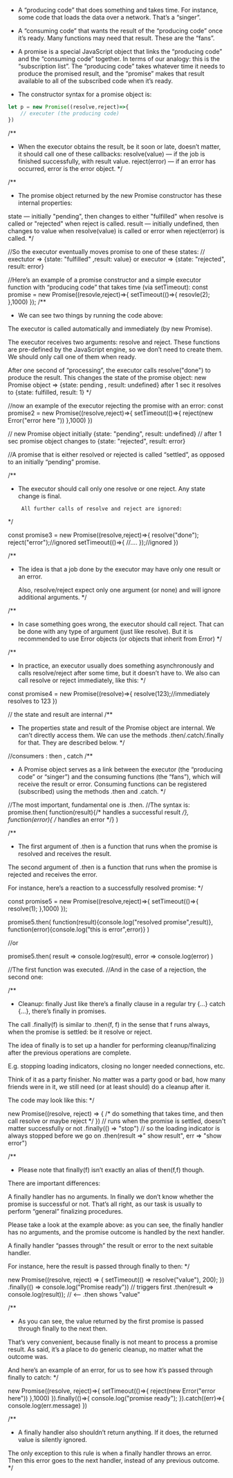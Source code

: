 
- A “producing code” that does something and takes time. For instance, some code that loads the data over a network. That’s a “singer”.
- A “consuming code” that wants the result of the “producing code” once it’s ready. Many functions may need that result. These are the “fans”.
- A promise is a special JavaScript object that links the “producing code” and the “consuming code” together. In terms of our analogy: this is the “subscription list”. The “producing code” takes whatever time it needs to produce the promised result, and the “promise” makes that result available to all of the subscribed code when it’s ready.


- The constructor syntax for a promise object is:
```js
let p = new Promise((resolve,reject)=>{
    // executer (the producing code)
})
```
/**
 * When the executor obtains the result, be it soon or late, doesn’t matter, it should call one of these callbacks:
    resolve(value) — if the job is finished successfully, with result value.
    reject(error) — if an error has occurred, error is the error object.
 */

/**
 * The promise object returned by the new Promise constructor has these internal properties:

state — initially "pending", then changes to either "fulfilled" when resolve is called or "rejected" when reject is called.
result — initially undefined, then changes to value when resolve(value) is called or error when reject(error) is called.
 */

//So the executor eventually moves promise to one of these states:
// exectutor => {state: "fulfilled" ,result: value} or executor => {state: "rejected", result: error}

//Here’s an example of a promise constructor and a simple executor function with “producing code” that takes time (via setTimeout):
const promise = new Promise((resovle,reject)=>{
	setTimeout(()=>{
		resovle(2);
	},1000)
});
/**
 * We can see two things by running the code above:

The executor is called automatically and immediately (by new Promise).

The executor receives two arguments: resolve and reject. These functions are pre-defined by the JavaScript engine, so we don’t need to create them. We should only call one of them when ready.

After one second of “processing”, the executor calls resolve("done") to produce the result. This changes the state of the promise object:
new Promise object => {state: pending , result: undefined}
after 1 sec it resolves to {state: fulfilled, result: 1}
 */

//now an example of the executor rejecting the promise with an error:
const promise2 = new Promise((resolve,reject)=>{
	setTimeout(()=>{
		reject(new Error("error here "))
	},1000)
})

// new Promise object initially {state: "pending", result: undefined}
// after 1 sec promise object changes to {state: "rejected", result: error}

//A promise that is either resolved or rejected is called “settled”, as opposed to an initially “pending” promise.

/**
 * The executor should call only one resolve or one reject. Any state change is final.

		All further calls of resolve and reject are ignored:
 */

const promise3 = new Promise((resolve,reject)=>{
	resolve("done");
	reject("error");//ignored
	setTimeout(()=>{
		//....
	});//ignored
})

/** 
 * The idea is that a job done by the executor may have only one result or an error.

	Also, resolve/reject expect only one argument (or none) and will ignore additional arguments.
 */

/**
 * In case something goes wrong, the executor should call reject. That can be done with any type of argument (just like resolve). But it is recommended to use Error objects (or objects that inherit from Error)
 */

/**
 * In practice, an executor usually does something asynchronously and calls resolve/reject after some time, but it doesn’t have to. We also can call resolve or reject immediately, like this:
 */

const promise4 = new Promise((resolve)=>{
	resolve(123);//immediately resolves to 123
})

// the state and result are internal
/** 
 * The properties state and result of the Promise object are internal. We can’t directly access them. We can use the methods .then/.catch/.finally for that. They are described below.
 */

//consumers : then , catch
/**
 * A Promise object serves as a link between the executor (the “producing code” or “singer”) and the consuming functions (the “fans”), which will receive the result or error. Consuming functions can be registered (subscribed) using the methods .then and .catch.
 */

//The most important, fundamental one is .then.
//The syntax is:
promise.then(
	function(result){/* handles a successful result */},
	function(error){ /* handles an error */}
)

/**
 * The first argument of .then is a function that runs when the promise is resolved and receives the result.

The second argument of .then is a function that runs when the promise is rejected and receives the error.

For instance, here’s a reaction to a successfully resolved promise:
 */

const promise5 = new Promise((resolve,reject)=>{
	setTimeout(()=>{
		resolve(1);
	},1000)
});

promise5.then(
	function(result){console.log("resolved promise",result)},
	function(error){console.log("this is error",error)}
)

//or

promise5.then(
	result => console.log(result),
	error => console.log(error)
)

//The first function was executed.
//And in the case of a rejection, the second one:

/**
 * Cleanup: finally
Just like there’s a finally clause in a regular try {...} catch {...}, there’s finally in promises.

The call .finally(f) is similar to .then(f, f) in the sense that f runs always, when the promise is settled: be it resolve or reject.

The idea of finally is to set up a handler for performing cleanup/finalizing after the previous operations are complete.

E.g. stopping loading indicators, closing no longer needed connections, etc.

Think of it as a party finisher. No matter was a party good or bad, how many friends were in it, we still need (or at least should) do a cleanup after it.

The code may look like this:
 */

new Promise((resolve, reject) => {
  /* do something that takes time, and then call resolve or maybe reject */
})
  // runs when the promise is settled, doesn't matter successfully or not
  .finally(() => "stop")
  // so the loading indicator is always stopped before we go on
  .then(result =>" show result", err => "show error")

/**
 * Please note that finally(f) isn’t exactly an alias of then(f,f) though.

There are important differences:

A finally handler has no arguments. In finally we don’t know whether the promise is successful or not. That’s all right, as our task is usually to perform “general” finalizing procedures.

Please take a look at the example above: as you can see, the finally handler has no arguments, and the promise outcome is handled by the next handler.

A finally handler “passes through” the result or error to the next suitable handler.

For instance, here the result is passed through finally to then:
 */

new Promise((resolve, reject) => {
  setTimeout(() => resolve("value"), 200);
})
  .finally(() => console.log("Promise ready")) // triggers first
  .then(result => console.log(result)); // <-- .then shows "value"

/**
 * As you can see, the value returned by the first promise is passed through finally to the next then.

That’s very convenient, because finally is not meant to process a promise result. As said, it’s a place to do generic cleanup, no matter what the outcome was.

And here’s an example of an error, for us to see how it’s passed through finally to catch:
 */

new Promise((resolve, reject)=>{
	setTimeout(()=>{
		reject(new Error("error here"))
	},1000)
}).finally(()=>{
	console.log("promise ready");
}).catch((err)=>{
	console.log(err.message)
})

/**
 * 	A finally handler also shouldn’t return anything. If it does, the returned value is silently ignored.

The only exception to this rule is when a finally handler throws an error. Then this error goes to the next handler, instead of any previous outcome.
 */
